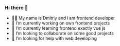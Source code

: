 ### Hi there 👋

<!--
**Andrets/Andrets** is a ✨ _special_ ✨ repository because its `README.md` (this file) appears on your GitHub profile.

Here are some ideas to get you started:
-->
- 👨‍💻 My name is Dmitriy and i am frontend developer
- 🔭 I’m currently working on own frontend projects
- 🌱 I’m currently learning frontend exactly vue js
- 👯 I’m looking to collaborate on some good projects
- 🤔 I’m looking for help with web developing
